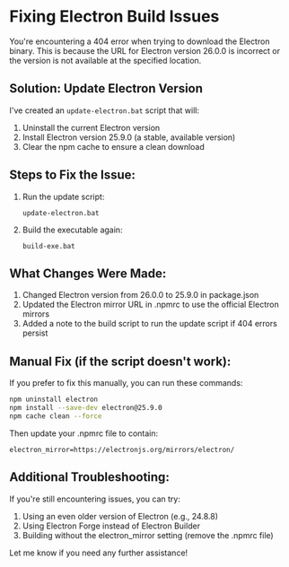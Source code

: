 # Fixing Electron Build Issues

You're encountering a 404 error when trying to download the Electron binary. This is because the URL for Electron version 26.0.0 is incorrect or the version is not available at the specified location.

## Solution: Update Electron Version

I've created an `update-electron.bat` script that will:

1. Uninstall the current Electron version
2. Install Electron version 25.9.0 (a stable, available version)
3. Clear the npm cache to ensure a clean download

## Steps to Fix the Issue:

1. Run the update script:
   ```
   update-electron.bat
   ```

2. Build the executable again:
   ```
   build-exe.bat
   ```

## What Changes Were Made:

1. Changed Electron version from 26.0.0 to 25.9.0 in package.json
2. Updated the Electron mirror URL in .npmrc to use the official Electron mirrors
3. Added a note to the build script to run the update script if 404 errors persist

## Manual Fix (if the script doesn't work):

If you prefer to fix this manually, you can run these commands:

```bash
npm uninstall electron
npm install --save-dev electron@25.9.0
npm cache clean --force
```

Then update your .npmrc file to contain:
```
electron_mirror=https://electronjs.org/mirrors/electron/
```

## Additional Troubleshooting:

If you're still encountering issues, you can try:

1. Using an even older version of Electron (e.g., 24.8.8)
2. Using Electron Forge instead of Electron Builder
3. Building without the electron_mirror setting (remove the .npmrc file)

Let me know if you need any further assistance!
